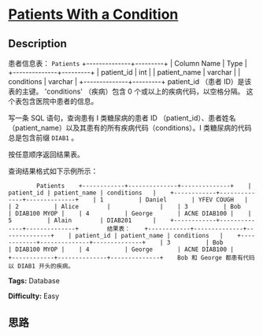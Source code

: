 # [Patients With a Condition][title]

## Description

患者信息表： `Patients`
            +--------------+---------+    | Column Name  | Type    |    +--------------+---------+    | patient_id   | int     |    | patient_name | varchar |    | conditions   | varchar |    +--------------+---------+    patient_id （患者 ID）是该表的主键。    'conditions' （疾病）包含 0 个或以上的疾病代码，以空格分隔。    这个表包含医院中患者的信息。



写一条 SQL 语句，查询患有 I 类糖尿病的患者 ID
（patient_id）、患者姓名（patient_name）以及其患有的所有疾病代码（conditions）。I 类糖尿病的代码总是包含前缀
`DIAB1` 。

按任意顺序返回结果表。

查询结果格式如下示例所示：


            Patients    +------------+--------------+--------------+    | patient_id | patient_name | conditions   |    +------------+--------------+--------------+    | 1          | Daniel       | YFEV COUGH   |    | 2          | Alice        |              |    | 3          | Bob          | DIAB100 MYOP |    | 4          | George       | ACNE DIAB100 |    | 5          | Alain        | DIAB201      |    +------------+--------------+--------------+        结果表：    +------------+--------------+--------------+    | patient_id | patient_name | conditions   |    +------------+--------------+--------------+    | 3          | Bob          | DIAB100 MYOP |    | 4          | George       | ACNE DIAB100 |     +------------+--------------+--------------+    Bob 和 George 都患有代码以 DIAB1 开头的疾病。    


**Tags:** Database

**Difficulty:** Easy

## 思路

[title]: https://leetcode-cn.com/problems/patients-with-a-condition
